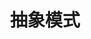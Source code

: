 ---
title: 抽象模式
icon: /assets/images/brainBoom/designPatterns/abstract-factory-mini.png
order: 2
category:
  - 设计模式
---